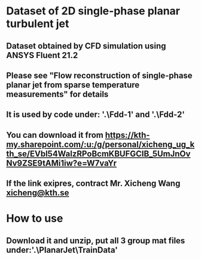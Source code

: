 #  Dataset of 2D single-phase planar turbulent jet
## Dataset obtained by CFD simulation using ANSYS Fluent 21.2
## Please see "Flow reconstruction of single-phase planar jet from sparse temperature measurements" for details
## It is used by code under: '.\Fdd-1' and '.\Fdd-2'
## You can download it from https://kth-my.sharepoint.com/:u:/g/personal/xicheng_ug_kth_se/EVbl54WaIzRPoBcmKBUFGCIB_5UmJnOvNv9ZSE9tAMi1iw?e=W7vaYr
## If the link exipres, contract Mr. Xicheng Wang xicheng@kth.se 

# How to use
## Download it and unzip, put all 3 group mat files under:'.\PlanarJet\TrainData'